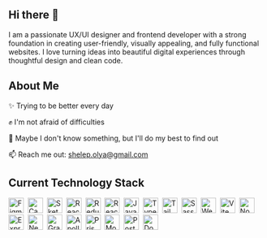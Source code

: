 ## Hi there 👋

I am a passionate UX/UI designer and frontend developer with a strong foundation in creating user-friendly, visually appealing, and fully functional websites. I love turning ideas into beautiful digital experiences through thoughtful design and clean code.

## About Me

✨ Trying to be better every day

✊ I'm not afraid of difficulties

🔭 Maybe I don't know something, but I'll do my best to find out

📫 Reach me out: shelep.olya@gmail.com

## Current Technology Stack
<img src="https://cdn.simpleicons.org/figma/ff7262" alt="Figma" width="30" height="30" /> 
<img src="https://cdn.simpleicons.org/canva/00C4CC" alt="Canva" width="30" height="30" /> 
<img src="https://cdn.simpleicons.org/sketch/f7b500" alt="Sketch" width="30" height="30" /> 
<img src="https://cdn.simpleicons.org/react/61DAFB" alt="React" width="30" height="30" /> 
<img src="https://cdn.simpleicons.org/redux/764abc" alt="Redux" width="30" height="30" /> 
<img src="https://cdn.simpleicons.org/reactrouter/ca4245" alt="React Router" width="30" height="30" /> 
<img src="https://cdn.simpleicons.org/javascript/F7DF1E" alt="JavaScript" width="30" height="30" /> 
<img src="https://cdn.simpleicons.org/typescript/3178c6" alt="TypeScript" width="30" height="30" /> 
<img src="https://cdn.simpleicons.org/tailwindcss/06B6D4" alt="Tailwind CSS" width="30" height="30" /> 
<img src="https://cdn.simpleicons.org/sass/cc6699" alt="Sass" width="30" height="30" /> 
<img src="https://cdn.simpleicons.org/webpack/8ed6fb" alt="Webpack" width="30" height="30" /> 
<img src="https://cdn.simpleicons.org/vite/646cfc" alt="Vite" width="30" height="30" /> 
<img src="https://cdn.simpleicons.org/node.js/339933" alt="Node.js" width="30" height="30" /> 
<img src="https://cdn.simpleicons.org/express" alt="Express" width="30" height="30" /> 
<img src="https://cdn.simpleicons.org/nestjs/e0234e" alt="NestJS" width="30" height="30" /> 
<img src="https://cdn.simpleicons.org/graphql/e10098" alt="GraphQL" width="30" height="30" /> 
<img src="https://cdn.simpleicons.org/apollographql/311c87" alt="Apollo GraphQL" width="30" height="30" /> 
<img src="https://cdn.simpleicons.org/prisma/0c344b" alt="Prisma" width="30" height="30" /> 
<img src="https://cdn.simpleicons.org/mongodb/47A248" alt="MongoDB" width="30" height="30" /> 
<img src="https://cdn.simpleicons.org/postgresql/336791" alt="PostgreSQL" width="30" height="30" /> 
<img src="https://cdn.simpleicons.org/docker/2496ed" alt="Docker" width="30" height="30" /> 










